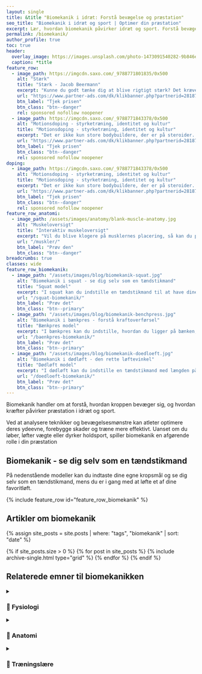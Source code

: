 ```yaml
---
layout: single
title: &title "Biomekanik i idræt: Forstå bevægelse og præstation"
seo_title: "Biomekanik i idræt og sport | Optimer din præstation"
excerpt: Lær, hvordan biomekanik påvirker idræt og sport. Forstå bevægelse, kraftoverførsel og optimer din præstation med videnskabelige principper.
permalink: /biomekanik/
author_profile: true
toc: true
header:
  overlay_image: https://images.unsplash.com/photo-1473091540282-9b846e7965e3?q=60&w=400&h=300&auto=format&fit=crop&ixlib=rb-4.0.3&ixid=M3wxMjA3fDB8MHxwaG90by1wYWdlfHx8fGVufDB8fHx8fA%3D%3D
  caption: *title
feature_row:
  - image_path: https://imgcdn.saxo.com/_9788771801835/0x500
    alt: "Stærk"
    title: "Stærk - Jacob Beermann"
    excerpt: "Kunne du godt tænke dig at blive rigtigt stærk? Det kræver den rette hjælp, og den kan du heldigvis få af Jacob Beermann med bogen \"Stærk\". Her får du en god og grundig introduktion til hvordan man styrketræner bedst."
    url: "https://www.partner-ads.com/dk/klikbanner.php?partnerid=28187&bannerid=43264&htmlurl=https://www.saxo.com/dk/staerk_jacob-beermann_haeftet_9788771801835"
    btn_label: "Tjek prisen"
    btn_class: "btn--danger"
    rel: sponsored nofollow noopener
  - image_path: https://imgcdn.saxo.com/_9788771843378/0x500
    alt: "Motionsdoping - styrketræning, identitet og kultur"
    title: "Motionsdoping - styrketræning, identitet og kultur"
    excerpt: "Det er ikke kun store bodybuildere, der er på steroider. Også helt almindelige unge mænd kombinerer styrke­træning i fitnesscentret med brug af doping."
    url: "https://www.partner-ads.com/dk/klikbanner.php?partnerid=28187&bannerid=43264&htmlurl=https://www.saxo.com/dk/motionsdoping_ask-vest-christiansen_haeftet_9788771843378"
    btn_label: "Tjek prisen"
    btn_class: "btn--danger"
    rel: sponsored nofollow noopener
doping:
  - image_path: https://imgcdn.saxo.com/_9788771843378/0x500
    alt: "Motionsdoping - styrketræning, identitet og kultur"
    title: "Motionsdoping - styrketræning, identitet og kultur"
    excerpt: "Det er ikke kun store bodybuildere, der er på steroider. Også helt almindelige unge mænd kombinerer styrke­træning i fitnesscentret med brug af doping."
    url: "https://www.partner-ads.com/dk/klikbanner.php?partnerid=28187&bannerid=43264&htmlurl=https://www.saxo.com/dk/motionsdoping_ask-vest-christiansen_haeftet_9788771843378"
    btn_label: "Tjek prisen"
    btn_class: "btn--danger"
    rel: sponsored nofollow noopener
feature_row_anatomi:
  - image_path: /assets/images/anatomy/blank-muscle-anatomy.jpg
    alt: "Muskeloversigt"
    title: "Interaktiv muskeloversigt"
    excerpt: "Vil du blive klogere på musklernes placering, så kan du prøve den interaktive muskeloversigt. Vi synes selv den er ret cool."
    url: "/muskler/"
    btn_label: "Prøv den"
    btn_class: "btn--danger"
breadcrumbs: true
classes: wide
feature_row_biomekanik:
  - image_path: "/assets/images/blog/biomekanik-squat.jpg"
    alt: "Biomekanik i squat - se dig selv som en tændstikmand"
    title: "Squat model"
    excerpt: "I squat kan du indstille en tændstikmand til at have dine kropsmål for: overkrop, lår og underben. Så kan du se, hvordan løftet alt andet lige vil se ud."
    url: "/squat-biomekanik/"
    btn_label: "Prøv det"
    btn_class: "btn--primary"
  - image_path: "/assets/images/blog/biomekanik-benchpress.jpg"
    alt: "Biomekanik i bænkpres - forstå kraftoverførsel"
    title: "Bænkpres model"
    excerpt: "I bænkpres kan du indstille, hvordan du ligger på bænken, og hvordan du gerne vil have stangens bane til at være. Gør det individuelt med din armlængde."
    url: "/baenkpres-biomekanik/"
    btn_label: "Prøv det"
    btn_class: "btn--primary"
  - image_path: "/assets/images/blog/biomekanik-doedloeft.jpg"
    alt: "Biomekanik i dødløft - den rette løftevinkel"
    title: "Dødløft model"
    excerpt: "I dødløft kan du indstille en tændstikmand med længden på din overkrop, lårben og underben. Se, hvordan et konventionelt dødløft alt andet lige vil se ud."
    url: "/doedloeft-biomekanik/"
    btn_label: "Prøv det"
    btn_class: "btn--primary"
---
```


Biomekanik handler om at forstå, hvordan kroppen bevæger sig, og hvordan kræfter påvirker præstation i idræt og sport.

Ved at analysere teknikker og bevægelsesmønstre kan atleter optimere deres ydeevne, forebygge skader og træne mere effektivt. Uanset om du løber, løfter vægte eller dyrker holdsport, spiller biomekanik en afgørende rolle i din præstation

## Biomekanik - se dig selv som en tændstikmand

På nedenstående modeller kan du indtaste dine egne kropsmål og se dig selv som en tændstikmand, mens du er i gang med at løfte et af dine favoritløft.

{% include feature_row id="feature_row_biomekanik" %}

## Artikler om biomekanik

{% assign site_posts = site.posts | where: "tags", "biomekanik" | sort: "date" %}

<div class="feature__wrapper">

{% if site_posts.size > 0 %}
  {% for post in site_posts %}
    {% include archive-single.html type="grid" %}
  {% endfor %}
{% endif %}

</div>

## Relaterede emner til biomekanikken

<details markdown="1" class="faq">
  <summary><h3 id="fysiologi">🧬 Fysiologi</h3></summary>

Hvis du vil forstå, hvordan træning virker i kroppen, så er det godt at dykke ned i kroppens fysiologi.

Kroppen består af virkelig mange forskellige specialiserede celler. Alle levende organismer styres af overlevelsesmekanismer, som kan beskrives ved disse tre principper.

[Alt om fysiologi](/fysiologi/){: .btn .btn--success .btn--center }
</details>

<details markdown="1" class="faq">
  <summary><h3 id="anatomi">🦴 Anatomi</h3></summary>

Anatomi er læren om hvordan de forskellige strukturer i kroppen er opbygget, hvordan de forskellige celler er opbygget, hvordan disse igen samler sig til væv, organer og systemer i kroppen. Her kan du læse mere om de forskellige grene i anatomien.

- 🏋️ [Grundlæggende anatomi](/anatomi/)
- 💪 [Muskler](/muskler/)
- 🦴 [Knogler](/knogler/)
- 🔗 [Led](/led/)

[Alt om anatomi](/anatomi/){: .btn .btn--success .btn--center }
</details>

<details markdown="1" class="faq">
  <summary><h3 id="traeningslaere">📖 Træningslære</h3></summary>

Træningslære er læren om de forhold, der er afgørende for, hvorfor og hvordan man bør
træne i forskellige situationer. Træningslæren skal give retningslinjer for, hvordan man
kan påvirke og udvikle en motionists egenskaber i gunstig retning.

Det handler bl.a. om disse emner:

- Opvarmning
- Træning
- Stræk og cool-down

Se vores artikler om træningslære:

{% assign site_posts = site.posts | where: "tags", "træningslære" | sort: "date" %}

<div class="feature__wrapper" markdown="1">

{% if site_posts.size > 0 %}
  {% for post in site_posts limit: 4 %}
    {% include archive-single.html type="grid" %}
  {% endfor %}
{% endif %}

[Alt om træningslære](/traeningslaere/){: .btn .btn--success .btn--center }

</div>
</details>
